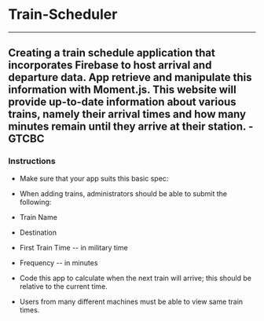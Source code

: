 # Train-Scheduler
---
Creating a train schedule application that incorporates Firebase to host arrival and departure data. App retrieve and manipulate this information with Moment.js. This website will provide up-to-date information about various trains, namely their arrival times and how many minutes remain until they arrive at their station. - GTCBC
---
### Instructions

* Make sure that your app suits this basic spec:

* When adding trains, administrators should be able to submit the following:

* Train Name

* Destination

* First Train Time -- in military time

* Frequency -- in minutes

* Code this app to calculate when the next train will arrive; this should be relative to the current time.

* Users from many different machines must be able to view same train times.
